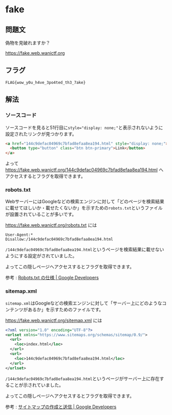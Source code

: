 # fake

## 問題文

偽物を見破れますか？

<https://fake.web.wanictf.org>

## フラグ

`FLAG{wow_y0u_h4ve_3po4ted_th3_7ake}`

## 解法

### ソースコード

ソースコードを見ると51行目に`style="display: none;"`と表示されないように設定されたリンクが見つかります。

```html
<a href="144c9defac04969c7bfad8efaa8ea194.html" style="display: none;">
  <button type="button" class="btn btn-primary">Link</button>
</a>
```

よって <https://fake.web.wanictf.org/144c9defac04969c7bfad8efaa8ea194.html> へアクセスするとフラグを取得できます。

### robots.txt

WebサーバーにはGoogleなどの検索エンジンに対して「どのページを検索結果に載せてほしいか・載せたくないか」を示すための`robots.txt`というファイルが設置されていることが多いです。

<https://fake.web.wanictf.org/robots.txt> には

```
User-Agent:*
Disallow:/144c9defac04969c7bfad8efaa8ea194.html
```

`/144c9defac04969c7bfad8efaa8ea194.html`というページを検索結果に載せないようにする設定がされていました。

よってこの隠しページへアクセスするとフラグを取得できます。

参考 : [Robots.txt の仕様 | Google Developers](https://developers.google.com/search/docs/advanced/robots/robots_txt?hl=ja)

### sitemap.xml

`sitemap.xml`はGoogleなどの検索エンジンに対して「サーバー上にどのようなコンテンツがあるか」を示すためのファイルです。

<https://fake.web.wanictf.org/sitemap.xml> には

```xml
<?xml version="1.0" encoding="UTF-8"?>
<urlset xmlns="https://www.sitemaps.org/schemas/sitemap/0.9/">
  <url>
    <loc>index.html</loc>
  </url>
  <url>
    <loc>144c9defac04969c7bfad8efaa8ea194.html</loc>
  </url>
</urlset>
```

`/144c9defac04969c7bfad8efaa8ea194.html`というページがサーバー上に存在することが示されていました。

よってこの隠しページへアクセスするとフラグを取得できます。

参考 : [サイトマップの作成と送信 | Google Developers](https://developers.google.com/search/docs/advanced/sitemaps/build-sitemap?hl=ja)
